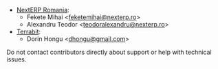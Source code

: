   - [NextERP Romania](https://www.nexterp.ro):
      - Fekete Mihai \<<feketemihai@nexterp.ro>\>
      - Alexandru Teodor \<<teodoralexandru@nexterp.ro>\>
  - [Terrabit](https://www.terrabit.ro):
      - Dorin Hongu \<<dhongu@gmail.com>\>

Do not contact contributors directly about support or help with
technical issues.
